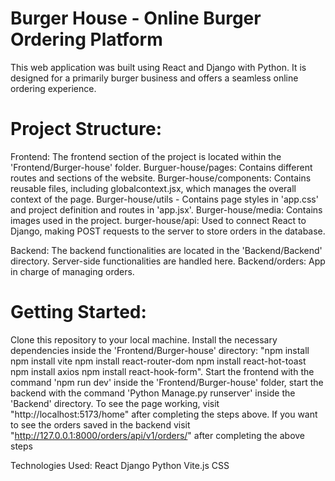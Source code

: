 # Burger House - Online Burger Ordering Platform

This web application was built using React and Django with Python. It is designed for a primarily burger business and offers a seamless online ordering experience.

# Project Structure:

Frontend: The frontend section of the project is located within the 'Frontend/Burger-house' folder. Burguer-house/pages: Contains different routes and sections of the website. Burger-house/components: Contains reusable files, including globalcontext.jsx, which manages the overall context of the page. Burger-house/utils - Contains page styles in 'app.css' and project definition and routes in 'app.jsx'. Burger-house/media: Contains images used in the project. burger-house/api: Used to connect React to Django, making POST requests to the server to store orders in the database.

Backend: The backend functionalities are located in the 'Backend/Backend' directory. Server-side functionalities are handled here. Backend/orders: App in charge of managing orders.

# Getting Started:
Clone this repository to your local machine. Install the necessary dependencies inside the 'Frontend/Burger-house' directory: "npm install npm install vite npm install react-router-dom npm install react-hot-toast npm install axios npm install react-hook-form". Start the frontend with the command 'npm run dev' inside the 'Frontend/Burger-house' folder, start the backend with the command 'Python Manage.py runserver' inside the 'Backend' directory. To see the page working, visit "http://localhost:5173/home" after completing the steps above. If you want to see the orders saved in the backend visit "http://127.0.0.1:8000/orders/api/v1/orders/" after completing the above steps

Technologies Used:
React Django Python Vite.js CSS
